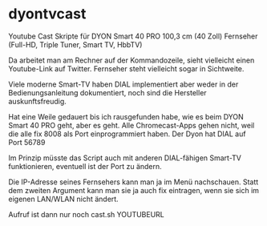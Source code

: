 # dyontvcast
Youtube Cast Skripte für DYON Smart 40 PRO 100,3 cm (40 Zoll) Fernseher (Full-HD, Triple Tuner, Smart TV, HbbTV)

Da arbeitet man am Rechner auf der Kommandozeile, sieht vielleicht einen Youtube-Link auf Twitter. Fernseher steht vielleicht sogar in Sichtweite.

Viele moderne Smart-TV haben DIAL implementiert aber weder in der Bedienungsanleitung dokumentiert, noch sind die Hersteller auskunftsfreudig. 

Hat eine Weile gedauert bis ich rausgefunden habe, wie es beim DYON Smart 40 PRO geht, aber es geht. Alle Chromecast-Apps gehen nicht, weil die alle fix 8008 als Port einprogrammiert haben. Der Dyon hat DIAL auf Port 56789

Im Prinzip müsste das Script auch mit anderen DIAL-fähigen Smart-TV funktionieren, eventuell ist der Port zu ändern. 

Die IP-Adresse seines Fernsehers kann man ja im Menü nachschauen. Statt dem zweiten Argument kann man sie ja auch fix eintragen, wenn sie sich im eigenen LAN/WLAN nicht ändert. 

Aufruf ist dann nur noch cast.sh YOUTUBEURL 
